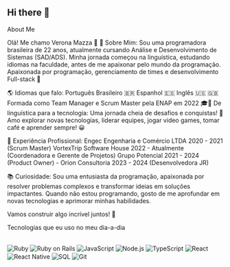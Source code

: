 ## Hi there 👋
About Me

Olá! Me chamo Verona Mazza 👋 👋
Sobre Mim: Sou uma programadora brasileira de 22 anos, atualmente cursando Análise e Desenvolvimento de Sistemas (SAD/ADS). 
Minha jornada começou na linguística, estudando idiomas na faculdade, antes de me apaixonar pelo mundo da programação. 
Apaixonada por programação, gerenciamento de times e desenvolvimento Full-stack 🌱

🌎 Idiomas que falo: 
Português Brasileiro 🇧🇷 
Espanhol 🇪🇸 
Inglês 🇺🇸 🇬🇧 
Formada como Team Manager e Scrum Master pela ENAP em 2022 🎓👋 
De linguística para a tecnologia: Uma jornada cheia de desafios e conquistas! 🌟 
Amo explorar novas tecnologias, liderar equipes, jogar video games, tomar café e aprender sempre! 😀

🌟 Experiência Profissional: 
Engec Engenharia e Comércio LTDA 2020 - 2021 (Scrum Master) 
VortexTrip Software House 2022 - Atualmente (Coordenadora e Gerente de Projetos) 
Grupo Potencial 2021 - 2024 (Product Owner) - Orion Consultoria 2023 - 2024 (Desenvolvedora JR)

📚 Curiosidade: Sou uma entusiasta da programação, apaixonada por resolver problemas complexos e transformar ideias em soluções impactantes. 
Quando não estou programando, gosto de me aprofundar em novas tecnologias e aprimorar minhas habilidades.

Vamos construir algo incrível juntos! 🚀

Tecnologias que eu uso no meu dia-a-dia


<div style="display : inline_block"><br/> <img align="center" alt="Ruby" src="https://img.shields.io/badge/Ruby-CC342D?style=for-the-badge&logo=ruby&logoColor=white" /> <img align="center" alt="Ruby on Rails" src="https://img.shields.io/badge/Ruby%20on%20Rails-CC0000?style=for-the-badge&logo=ruby-on-rails&logoColor=white" /> <img align="center" alt="JavaScript" src="https://img.shields.io/badge/JavaScript-F7DF1E?style=for-the-badge&logo=javascript&logoColor=black" /> <img align="center" alt="Node.js" src="https://img.shields.io/badge/Node.js-43853D?style=for-the-badge&logo=node.js&logoColor=white" /> <img align="center" alt="TypeScript" src="https://img.shields.io/badge/TypeScript-007ACC?style=for-the-badge&logo=typescript&logoColor=white" /> <img align="center" alt="React" src="https://img.shields.io/badge/React-20232A?style=for-the-badge&logo=react&logoColor=61DAFB" /> <img align="center" alt="React Native" src="https://img.shields.io/badge/React_Native-20232A?style=for-the-badge&logo=react&logoColor=61DAFB" /> <img align="center" alt="SQL" src="https://img.shields.io/badge/SQL-316192?style=for-the-badge&logo=postgresql&logoColor=white" /> <img align="center" alt="Git" src="https://img.shields.io/badge/GIT-E44C30?style=for-the-badge&logo=git&logoColor=white" /> </div> <br/>
